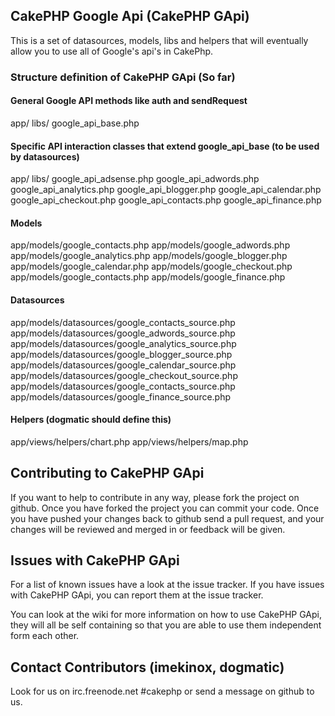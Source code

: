 ## CakePHP Google Api (CakePHP GApi)

This is a set of datasources, models, libs and helpers that will eventually allow you to use all of Google's api's in CakePhp.

### Structure definition of CakePHP GApi (So far)

#### General Google API methods like auth and sendRequest

  app/
      libs/
           google_api_base.php

#### Specific API interaction classes that extend google_api_base (to be used by datasources)

  app/
      libs/
           google_api_adsense.php
           google_api_adwords.php
           google_api_analytics.php
           google_api_blogger.php
           google_api_calendar.php
           google_api_checkout.php
           google_api_contacts.php
           google_api_finance.php

#### Models

app/models/google_contacts.php
app/models/google_adwords.php
app/models/google_analytics.php
app/models/google_blogger.php
app/models/google_calendar.php
app/models/google_checkout.php
app/models/google_contacts.php
app/models/google_finance.php

#### Datasources

app/models/datasources/google_contacts_source.php
app/models/datasources/google_adwords_source.php
app/models/datasources/google_analytics_source.php
app/models/datasources/google_blogger_source.php
app/models/datasources/google_calendar_source.php
app/models/datasources/google_checkout_source.php
app/models/datasources/google_contacts_source.php
app/models/datasources/google_finance_source.php

#### Helpers (dogmatic should define this)

app/views/helpers/chart.php
app/views/helpers/map.php

## Contributing to CakePHP GApi

If you want to help to contribute in any way, please fork the project on github.
Once you have forked the project you can commit your code.
Once you have pushed your changes back to github send a pull request, and your changes will be reviewed and merged in or feedback will be given.

## Issues with CakePHP GApi

For a list of known issues have a look at the issue tracker.
If you have issues with CakePHP GApi, you can report them at the issue tracker. 

You can look at the wiki for more information on how to use CakePHP GApi, they will all be self containing so that you are able to use them independent form each other.

## Contact Contributors (imekinox, dogmatic)

Look for us on irc.freenode.net #cakephp or send a message on github to us.
